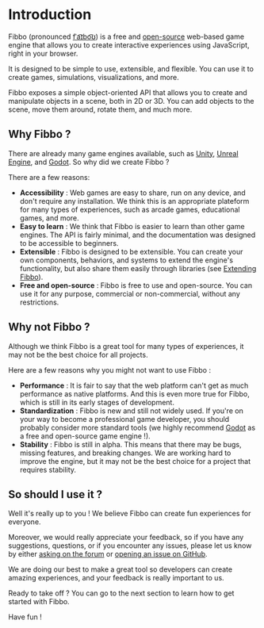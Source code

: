 # Introduction

Fibbo (pronounced [fˈa͡ɪbo͡ʊ](http://ipa-reader.xyz/?text=f%CB%88a%CD%A1%C9%AAbo%CD%A1%CA%8A)) is a free and [open-source](https://github.com/fibbojs/fibbo) web-based game engine that allows you to create interactive experiences using JavaScript, right in your browser.

It is designed to be simple to use, extensible, and flexible. You can use it to create games, simulations, visualizations, and more.

Fibbo exposes a simple object-oriented API that allows you to create and manipulate objects in a scene, both in 2D or 3D. You can add objects to the scene, move them around, rotate them, and much more.

## Why Fibbo ?

There are already many game engines available, such as [Unity](https://unity.com/), [Unreal Engine](https://www.unrealengine.com/), and [Godot](https://godotengine.org/). So why did we create Fibbo ?

There are a few reasons:
- **Accessibility** : Web games are easy to share, run on any device, and don't require any installation. We think this is an appropriate plateform for many types of experiences, such as arcade games, educational games, and more.
- **Easy to learn** : We think that Fibbo is easier to learn than other game engines. The API is fairly minimal, and the documentation was designed to be accessible to beginners.
- **Extensible** : Fibbo is designed to be extensible. You can create your own components, behaviors, and systems to extend the engine's functionality, but also share them easily through libraries (see [Extending Fibbo](/more/extending-fibbo)).
- **Free and open-source** : Fibbo is free to use and open-source. You can use it for any purpose, commercial or non-commercial, without any restrictions.

## Why not Fibbo ?

Although we think Fibbo is a great tool for many types of experiences, it may not be the best choice for all projects.

Here are a few reasons why you might not want to use Fibbo :

- **Performance** : It is fair to say that the web platform can't get as much performance as native platforms. And this is even more true for Fibbo, which is still in its early stages of development.
- **Standardization** : Fibbo is new and still not widely used. If you're on your way to become a professional game developer, you should probably consider more standard tools (we highly recommend [Godot](https://godotengine.org/) as a free and open-source game engine !).
- **Stability** : Fibbo is still in alpha. This means that there may be bugs, missing features, and breaking changes. We are working hard to improve the engine, but it may not be the best choice for a project that requires stability.

## So should I use it ?

Well it's really up to you ! We believe Fibbo can create fun experiences for everyone.

Moreover, we would really appreciate your feedback, so if you have any suggestions, questions, or if you encounter any issues, please let us know by either [asking on the forum](https://github.com/orgs/fibbojs/discussions) or [opening an issue on GitHub](https://github.com/fibbojs/fibbo/issues).

We are doing our best to make a great tool so developers can create amazing experiences, and your feedback is really important to us.

Ready to take off ? You can go to the next section to learn how to get started with Fibbo.

Have fun !
